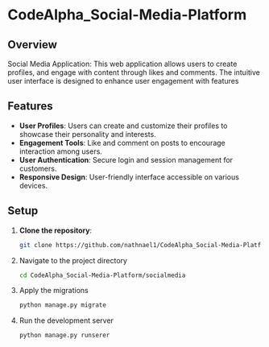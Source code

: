 # CodeAlpha_Social-Media-Platform

## Overview
Social Media Application: This web application allows users to create profiles, and engage with content through likes and comments. The intuitive user interface is designed to enhance user engagement with features

## Features
- **User Profiles**: Users can create and customize their profiles to showcase their personality and interests.
- **Engagement Tools**: Like and comment on posts to encourage interaction among users.
- **User Authentication**: Secure login and session management for customers.
- **Responsive Design**: User-friendly interface accessible on various devices.

## Setup
1. **Clone the repository**:
   ```sh
   git clone https://github.com/nathnael1/CodeAlpha_Social-Media-Platform.git
2. Navigate to the project directory  
    ```sh
    cd CodeAlpha_Social-Media-Platform/socialmedia
3. Apply the migrations  
    ```sh
    python manage.py migrate
4. Run the development server  
    ```sh
    python manage.py runserer
